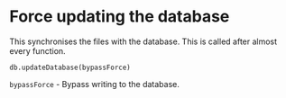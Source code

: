 # Force updating the database
This synchronises the files with the database. This is called after almost every function.
```
db.updateDatabase(bypassForce)
```
`bypassForce` - Bypass writing to the database.